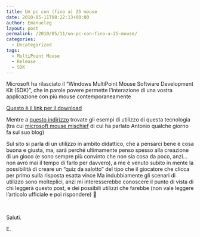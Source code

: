 ```yaml
---
title: Un pc con (fino a) 25 mouse
date: 2010-05-11T08:22:13+00:00
author: Emanueleg
layout: post
permalink: /2010/05/11/un-pc-con-fino-a-25-mouse/
categories:
  - Uncategorized
tags:
  - MultiPoint Mouse
  - Release
  - SDK
---
```

Microsoft ha rilasciato il &ldquo;Windows MultiPoint Mouse Software Development Kit (SDK)&rdquo;, che in parole povere permette l&rsquo;interazione di una vostra applicazione con pi&ugrave; mouse contemporaneamente 

[Questo &egrave; il link per il download](http://www.microsoft.com/downloads/details.aspx?FamilyID=db05dd7e-6547-47d0-b757-63dda2eefbfa&displaylang=en)

Mentre a [questo indirizzo](http://www.microsoft.com/multipoint/mouse-sdk/showcase.aspx) trovate gli esempi di utilizzo di questa tecnologia (tra cui [microsoft mouse mischief](/blogs/turibbio/archive/2010/05/04/supporto-multi-mouse-per-powerpoint-2007-a-k-a-microsoft-mouse-mischief.aspx) di cui ha parlato Antonio qualche giorno fa sul suo blog)

Sul sito si parla di un utilizzo in ambito didattico, che a pensarci bene &egrave; cosa buona e giusta, ma, sar&agrave; perch&eacute; ultimamente penso spesso alla creazione di un gioco (e sono sempre pi&ugrave; convinto che non sia cosa da poco, anzi&hellip;non avr&ograve; mai il tempo di farlo per davvero), a me &egrave; venuto subito in mente la possibilit&agrave; di creare un &ldquo;quiz da salotto&rdquo; del tipo che il giocatore che clicca per primo sulla risposta esatta vince
Ma indubbiamente gli scenari di utilizzo sono molteplici, anzi mi interesserebbe conoscere il punto di vista di chi legger&agrave; questo post, e dei possibili utilizzi che farebbe (non vale leggere l&rsquo;articolo ufficiale e poi rispondere) 🙂

&nbsp;

Saluti.

E.